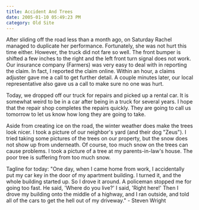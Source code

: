 ```yaml
---
title: Accident And Trees
date: 2005-01-10 05:49:23 PM
category: Old Site
---
```


After sliding off the road less than a month ago, on Saturday Rachel managed to duplicate her performance. Fortunately, she was not hurt this time either. However, the truck did not fare so well. The front bumper is shifted a few inches to the right and the left front turn signal does not work. Our insurance company (Farmers) was very easy to deal with in reporting the claim. In fact, I reported the claim online. Within an hour, a claims adjuster gave me a call to get further detail. A couple minutes later, our local representative also gave us a call to make sure no one was hurt.

Today, we dropped off our truck for repairs and picked up a rental car. It is somewhat weird to be in a car after being in a truck for several years. I hope that the repair shop completes the repairs quickly. They are going to call us tomorrow to let us know how long they are going to take.

Aside from creating ice on the road, the winter weather does make the trees look nicer. I took a picture of our neighbor's yard (and their dog "Zeus"). I tried taking some pictures of the trees on our property, but the snow does not show up from underneath. Of course, too much snow on the trees can cause problems. I took a picture of a tree at my parents-in-law's house. The poor tree is suffering from too much snow.

Tagline for today: "One day, when I came home from work, I accidentally put my car key in the door of my apartment building. I turned it, and the whole building started up. So I drove it around. A policeman stopped me for going too fast. He said, 'Where do you live?' I said, 'Right here!' Then I drove my building onto the middle of a highway, and I ran outside, and told all of the cars to get the hell out of my driveway." - Steven Wright
